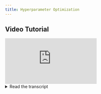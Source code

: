 ```yaml
---
title: Hyperparameter Optimization
---
```



## Video Tutorial

<div style={{position: 'relative', overflow: 'hidden', width: '100%', paddingTop: '56.25%' }} >
<iframe style={{position: 'absolute', top: '0', left: '0', bottom: '0', right: '0', width: '100%', height: '100%'}} 
        src="https://www.youtube.com/embed/dLkP7y4USFg?rel=0" 
        title="YouTube video player" 
        frameborder="0" 
        allow="accelerometer; autoplay; clipboard-write; encrypted-media; gyroscope; picture-in-picture; fullscreen" 
        allowfullscreen>
</iframe>
</div>

<details className="cml-expansion-panel info">
<summary className="cml-expansion-panel-summary">Read the transcript</summary>
<div className="cml-expansion-panel-content">
Hello and welcome to ClearML. In this video we’ll take a look at one cool way of using the agent other than rerunning a task remotely: hyperparameter optimization.

By now, we know that ClearML can easily capture our hyperparameters and scalars as part of the experiment tracking. We also know we can clone any task and change its hyperparameters so they’ll be injected into the original code at runtime. In the last video, we learnt how to make a remote machine execute this task automatically by using the agent. 

Soooo… Can we just clone a task like a 100 times, inject different hyperparameters in every clone, run the clones on 10 agents and then sort the results based on a specific scalar?

Yeah, yeah we can, it's called hyperparameter optimization. And we can do all of this automatically too! No way you were going to clone and edit those 100 tasks yourself, right?

If you don’t know what Hyperparameter Optimization is yet, you can find a link to our blog post on the topic in the description below. But in its most basic form, hyperparameter optimization tries to optimize a certain output by changing a set of inputs. 

Let’s say we’ve been working on this model here, and we were tracking our experiments with it anyway. We can see we have some hyperparameters to work with in the hyperparameters tab of the webUI. They are logged by using the `task.connect` function in our code. These are our inputs. We also have a scaler called `validation/epoch_accuracy`, that we want to get as high as possible. This is our output. We could also select to minimize the `epoch_loss` for example, that is something you can decide yourself.

We can see that no code was used to log the scalar. It's done automatically because we are using TensorBoard.

We are using a training script as our task in our example here, but the optimizer doesn’t actually care what’s in our task, it just wants inputs and outputs. So you can optimize basically anything you want.

The only thing we have to do to start optimizing this model is to write a small python file detailing what exactly we want our optimizer to do.

When you’re a ClearML Pro user, you can just start the optimizer straight from the UI, but more on that later.

First of all, everything in ClearML is a task. The optimizer itself is one too, so we let the server know that, by using the `task_type` argument.

Next, we choose which task we want to optimize by providing its ID.

Now the optimizer needs its inputs and outputs. For the inputs, we can tell it to choose a parameter either from a discrete list of options, or within certain boundaries. The name of the hyperparameter consists of the section it’s reported to, followed by a slash and then its name.

For the outputs, we tell the optimizer what the scalar is that we want to optimize. You can find the necessary information in your original task, under scalars. The metric title is the title of the plot, the metric series is the trace, and the sign is whether we want to minimize or maximize this scalar.

There are many more parameters that you can tune, but if you want to go deeper, check out our other HPO blogpost on the website and in the description.

That’s it! With just a few lines of code, we can optimize a task. If we take a look now at the experiment list, we can see that both our optimizer task and our different clones are showing up here. Each clone is using the same code as the original task, but with different hyperparameters injected.

And that’s really cool! Instead of inserting the HPO process in our original code, like you would do with most optimization libraries, we’ve now put it on top of it instead. So we can keep our code completely separate from the optimization process. Which, again, means we can optimize anything we want.

We can now follow the progress of our optimization process by looking at the optimizer task under the plots section. Here we can see several interesting things happening.

Every point in this graph is a task, or a single run of your code using a specific hyperparameter configuration. It will give you a quick glimpse into how all tasks are performing.

The next graph is a really cool one, designed to give you some intuition on what parameters ranges are good and which parameters have the most impact on the final outcome. For example here we can clearly see that the adam optimizer is much better for our task than the sgd optimizer.

Then we have the table, which is a sorted list of all tasks with their objective value, parameter combinations and current status.

As we saw earlier, if you’re a ClearML pro user, you can even launch your optimizer straight from the UI, no optimizer script required, and you get a nicer overview dashboard included. This means you can optimize your tasks literally in a minute.

And don’t forget about autoscaling! You can run it for free using code of course, but with ClearML Pro you can set it up in the UI as well. Which means that, starting from scratch, you can have an autoscaling cluster of cloud VMs running hyperparameter optimization on your experiment tasks in just a few minutes. How cool is that? 

In the next video, we’ll take a look at another example of automation goodness: pipelines. In the meantime, why not try and optimize one of your existing models for free at app.clear.ml, and don’t forget to join our Slack channel, if you need any help.
</div>
</details>
